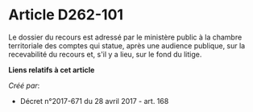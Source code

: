 # Article D262-101

Le dossier du recours est adressé par le ministère public à la chambre territoriale des comptes qui statue, après une
audience publique, sur la recevabilité du recours et, s'il y a lieu, sur le fond du litige.

**Liens relatifs à cet article**

_Créé par_:

  - Décret n°2017-671 du 28 avril 2017 - art. 168
